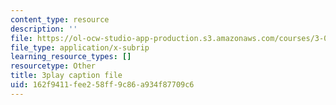 ```yaml
---
content_type: resource
description: ''
file: https://ol-ocw-studio-app-production.s3.amazonaws.com/courses/3-091sc-introduction-to-solid-state-chemistry-fall-2010/162f9411fee258ff9c86a934f87709c6_RikovZJdUmg.vtt
file_type: application/x-subrip
learning_resource_types: []
resourcetype: Other
title: 3play caption file
uid: 162f9411-fee2-58ff-9c86-a934f87709c6
---
```

